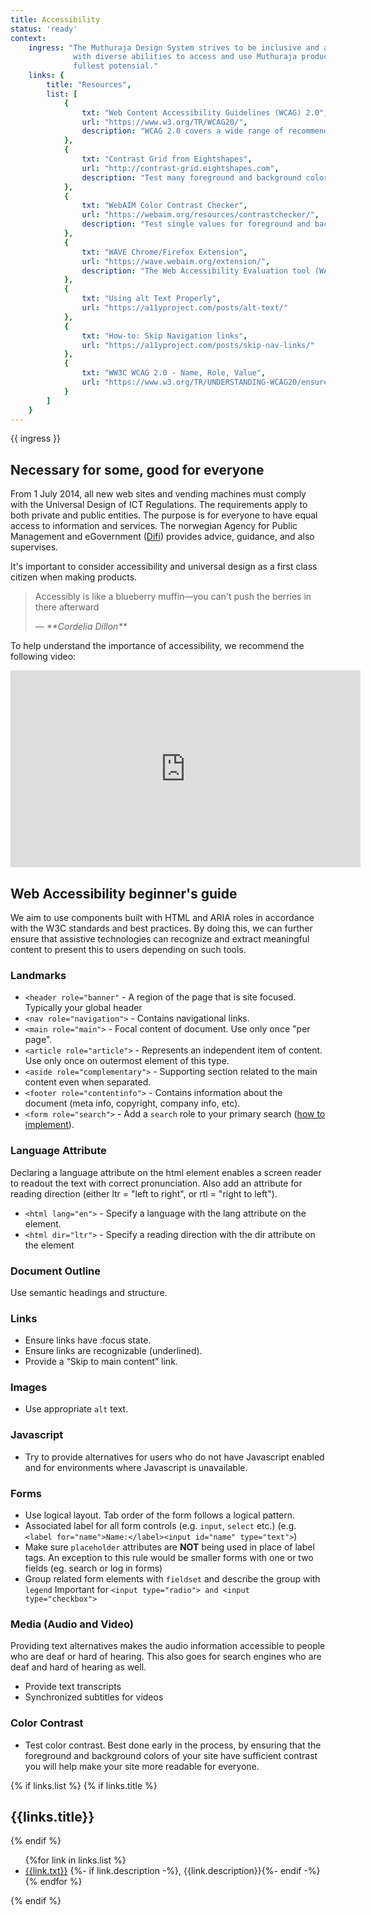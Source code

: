 ```yaml
---
title: Accessibility
status: 'ready'
context:
    ingress: "The Muthuraja Design System strives to be inclusive and allow users
              with diverse abilities to access and use Muthuraja products to their
              fullest potensial."
    links: {
        title: "Resources",
        list: [
            {
                txt: "Web Content Accessibility Guidelines (WCAG) 2.0",
                url: "https://www.w3.org/TR/WCAG20/",
                description: "WCAG 2.0 covers a wide range of recommendations for making Web content more accessible"
            },
            {
                txt: "Contrast Grid from Eightshapes",
                url: "http://contrast-grid.eightshapes.com",
                description: "Test many foreground and background color combos for compliance with WCAG 2.0 minimum contrast"
            },
            {
                txt: "WebAIM Color Contrast Checker",
                url: "https://webaim.org/resources/contrastchecker/",
                description: "Test single values for foreground and background color for WCAG compliant contrast"
            },
            {
                txt: "WAVE Chrome/Firefox Extension",
                url: "https://wave.webaim.org/extension/",
                description: "The Web Accessibility Evaluation tool (WAVE) allows you to evaluate web content for accessibility issues directly within the browser."
            },
            {
                txt: "Using alt Text Properly",
                url: "https://a11yproject.com/posts/alt-text/"
            },
            {
                txt: "How-to: Skip Navigation links",
                url: "https://a11yproject.com/posts/skip-nav-links/"
            },
            {
                txt: "WW3C WCAG 2.0 - Name, Role, Value",
                url: "https://www.w3.org/TR/UNDERSTANDING-WCAG20/ensure-compat-rsv.html"
            }
        ]
    }
---
```


<div class="Prose__ingress">
    {{ ingress }}
</div>

<!-- Content starts here   -->

## Necessary for some, good for everyone
From 1 July 2014, all new web sites and vending machines must comply with the
Universal Design of ICT Regulations. The requirements apply to both private and
public entities. The purpose is for everyone to have equal access to information
and services. The norwegian Agency for Public Management and eGovernment ([Difi](https://www.difi.no/fagomrader-og-tjenester/universell-utforming))
provides advice, guidance, and also supervises.

It's important to consider accessibility and universal design as a first class citizen
when making products.

<blockquote>
    <p>Accessibly is like a blueberry muffin—you can't push the berries in there afterward</p>
    <footer>
        — <cite>**Cordelia Dillon**</cite>
    </footer>
</blockquote>

To help understand the importance of accessibility, we recommend the following video:
<div class="mrx-ratio mrx-ratio--16:9 mrx-ui">
    <iframe width="560" height="315" src="https://www.youtube.com/embed/NOVW356aYBw?rel=0&amp;showinfo=0" frameborder="0" gesture="media" allow="encrypted-media" allowfullscreen></iframe>
</div>


## Web Accessibility beginner's guide
We aim to use components built with HTML and ARIA roles in accordance with the W3C
standards and best practices. By doing this, we can further ensure that assistive technologies
 can recognize and extract meaningful content to present this to users depending on such tools.

### Landmarks

- `<header role="banner"` - A region of the page that is site focused. Typically your global header
- `<nav role="navigation">` - Contains navigational links.
- `<main role="main">` - Focal content of document. Use only once "per page".
- `<article role="article">` - Represents an independent item of content. Use only once on outermost element of this type.
- `<aside role="complementary">` - Supporting section related to the main content even when separated.
- `<footer role="contentinfo">` - Contains information about the document (meta info, copyright, company info, etc).
- `<form role="search">` - Add a `search` role to your primary search ([how to implement](http://adrianroselli.com/2015/08/where-to-put-your-search-role.html)).

### Language Attribute
Declaring a language attribute on the html element enables a screen reader to
readout the text with correct pronunciation. Also add an attribute for reading
direction (either ltr = "left to right", or rtl = "right to left").

- `<html lang="en">` - Specify a language with the lang attribute on the <html> element.
- `<html dir="ltr">` - Specify a reading direction with the dir attribute on the <html> element

### Document Outline
Use semantic headings and structure.

### Links
- Ensure links have :focus state.
- Ensure links are recognizable (underlined).
- Provide a “Skip to main content” link.

### Images
- Use appropriate `alt` text.

### Javascript
- Try to provide alternatives for users who do not have Javascript enabled and
for environments where Javascript is unavailable.

### Forms
- Use logical layout. Tab order of the form follows a logical pattern.
- Associated label for all form controls (e.g. `input`, `select` etc.)
(e.g. `<label for="name">Name:</label><input id="name" type="text">`)
- Make sure `placeholder` attributes are **NOT** being used in place of label tags.
An exception to this rule would be smaller forms with one or two fields (eg. search or log in forms)
- Group related form elements with `fieldset` and describe the group with `legend`
Important for `<input type="radio"> and <input type="checkbox">`

### Media (Audio and Video)
Providing text alternatives makes the audio information accessible to people who
are deaf or hard of hearing. This also goes for search engines who are deaf and
hard of hearing as well.

- Provide text transcripts
- Synchronized subtitles for videos

### Color Contrast
- Test color contrast. Best done early in the process, by ensuring that the
foreground and background colors of your site have sufficient contrast you will
help make your site more readable for everyone.


<!-- Content ends here -->

<div class="learn-more">
    {% if links.list %}
    {% if links.title %}<h2>{{links.title}}</h2>{% endif %}
    <ul>
        {%for link in links.list %}
            <li>
                <a href="{{link.url}}" target="_blank">{{link.txt}}</a>
                {%- if link.description -%}, <span>{{link.description}}</span>{%- endif -%}
            </li>
        {% endfor %}
    </ul>
    {% endif %}
</div>
